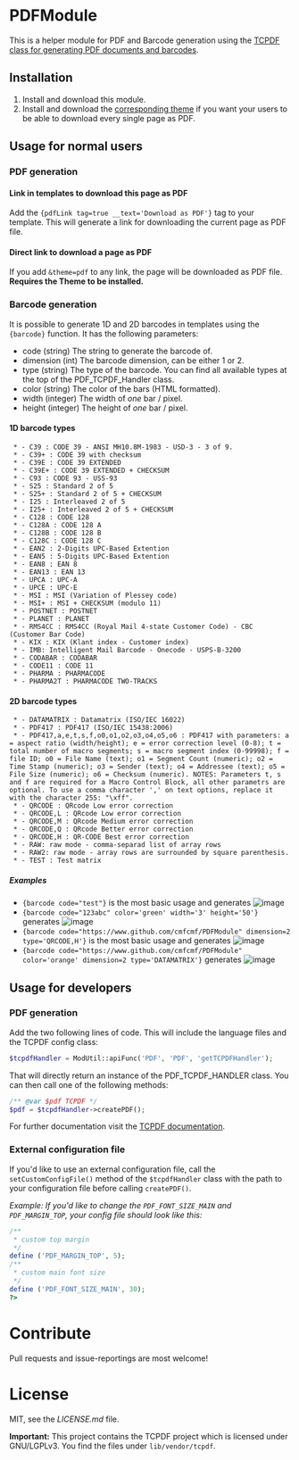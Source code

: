 PDFModule
===========

This is a helper module for PDF and Barcode generation using the [TCPDF class for generating PDF documents and barcodes](http://www.tcpdf.org/).

## Installation

1. Install and download this module.
2. Install and download the [corresponding theme](https://github.com/cmfcmf/PDFTheme) if you want your users to be able to download every single page as PDF.

## Usage for normal users

### PDF generation

#### Link in templates to download this page as PDF
Add the `{pdfLink tag=true __text='Download as PDF'}` tag to your template. This will generate a link for downloading the current page as PDF file.

#### Direct link to download a page as PDF
If you add `&theme=pdf` to any link, the page will be downloaded as PDF file. **Requires the Theme to be installed.**

### Barcode generation

It is possible to generate 1D and 2D barcodes in templates using the `{barcode}` function. It has the following
parameters:

- code  (string)   The string to generate the barcode of.
- dimension (int)  The barcode dimension, can be either 1 or 2.
- type (string)    The type of the barcode. You can find all available types at the top of the PDF_TCPDF_Handler class.
- color (string)   The color of the bars (HTML formatted).
- width (integer)  The width of *one* bar / pixel.
- height (integer) The height of *one* bar / pixel.

#### 1D barcode types

     * - C39 : CODE 39 - ANSI MH10.8M-1983 - USD-3 - 3 of 9.
     * - C39+ : CODE 39 with checksum
     * - C39E : CODE 39 EXTENDED
     * - C39E+ : CODE 39 EXTENDED + CHECKSUM
     * - C93 : CODE 93 - USS-93
     * - S25 : Standard 2 of 5
     * - S25+ : Standard 2 of 5 + CHECKSUM
     * - I25 : Interleaved 2 of 5
     * - I25+ : Interleaved 2 of 5 + CHECKSUM
     * - C128 : CODE 128
     * - C128A : CODE 128 A
     * - C128B : CODE 128 B
     * - C128C : CODE 128 C
     * - EAN2 : 2-Digits UPC-Based Extention
     * - EAN5 : 5-Digits UPC-Based Extention
     * - EAN8 : EAN 8
     * - EAN13 : EAN 13
     * - UPCA : UPC-A
     * - UPCE : UPC-E
     * - MSI : MSI (Variation of Plessey code)
     * - MSI+ : MSI + CHECKSUM (modulo 11)
     * - POSTNET : POSTNET
     * - PLANET : PLANET
     * - RMS4CC : RMS4CC (Royal Mail 4-state Customer Code) - CBC (Customer Bar Code)
     * - KIX : KIX (Klant index - Customer index)
     * - IMB: Intelligent Mail Barcode - Onecode - USPS-B-3200
     * - CODABAR : CODABAR
     * - CODE11 : CODE 11
     * - PHARMA : PHARMACODE
     * - PHARMA2T : PHARMACODE TWO-TRACKS

#### 2D barcode types

     * - DATAMATRIX : Datamatrix (ISO/IEC 16022)
     * - PDF417 : PDF417 (ISO/IEC 15438:2006)
     * - PDF417,a,e,t,s,f,o0,o1,o2,o3,o4,o5,o6 : PDF417 with parameters: a = aspect ratio (width/height); e = error correction level (0-8); t = total number of macro segments; s = macro segment index (0-99998); f = file ID; o0 = File Name (text); o1 = Segment Count (numeric); o2 = Time Stamp (numeric); o3 = Sender (text); o4 = Addressee (text); o5 = File Size (numeric); o6 = Checksum (numeric). NOTES: Parameters t, s and f are required for a Macro Control Block, all other parametrs are optional. To use a comma character ',' on text options, replace it with the character 255: "\xff".
     * - QRCODE : QRcode Low error correction
     * - QRCODE,L : QRcode Low error correction
     * - QRCODE,M : QRcode Medium error correction
     * - QRCODE,Q : QRcode Better error correction
     * - QRCODE,H : QR-CODE Best error correction
     * - RAW: raw mode - comma-separad list of array rows
     * - RAW2: raw mode - array rows are surrounded by square parenthesis.
     * - TEST : Test matrix

##### Examples

- `{barcode code="test"}` is the most basic usage and generates ![image](https://f.cloud.github.com/assets/2145092/376645/f8e146ea-a448-11e2-988b-f66020079cd8.png)
- `{barcode code="123abc" color='green' width='3' height='50'}` generates ![image](https://camo.githubusercontent.com/c29532b1f6eb9256a1738ee229d4936470045d03/68747470733a2f2f662e636c6f75642e6769746875622e636f6d2f6173736574732f323134353039322f3337363634362f32313661666564302d613434392d313165322d383533392d3665356261356531393164622e706e67)
- `{barcode code="https://www.github.com/cmfcmf/PDFModule" dimension=2 type='QRCODE,H'}` is the most basic usage and generates
![image](https://f.cloud.github.com/assets/2145092/376648/2a8eb6d2-a449-11e2-82c9-30c8ee250f44.png)
- `{barcode code="https://www.github.com/cmfcmf/PDFModule" color='orange' dimension=2 type='DATAMATRIX'}` generates
![image](https://f.cloud.github.com/assets/2145092/376649/39103c44-a449-11e2-9938-f680a59177e5.png)

## Usage for developers

### PDF generation
Add the two following lines of code. This will include the language files and the TCPDF config class:

```php
$tcpdfHandler = ModUtil::apiFunc('PDF', 'PDF', 'getTCPDFHandler');
```

That will directly return an instance of the PDF_TCPDF_HANDLER class. You can then call one of the following methods:
```php
/** @var $pdf TCPDF */
$pdf = $tcpdfHandler->createPDF();
```

For further documentation visit the [TCPDF documentation](http://www.tcpdf.org/doc/code/annotated.html).

### External configuration file

If you'd like to use an external configuration file, call the `setCustomConfigFile()` method of the `$tcpdfHandler`
class with the path to your configuration file before calling `createPDF()`.

*Example: If you'd like to change the `PDF_FONT_SIZE_MAIN` and `PDF_MARGIN_TOP`, your config file should look like this:*
```php
/**
 * custom top margin
 */
define ('PDF_MARGIN_TOP', 5);
/**
 * custom main font size
 */
define ('PDF_FONT_SIZE_MAIN', 30);
?>
```

# Contribute

Pull requests and issue-reportings are most welcome!

# License
MIT, see the *LICENSE.md* file.

**Important:** This project contains the TCPDF project which is licensed under GNU/LGPLv3. You find the files under `lib/vendor/tcpdf`.

